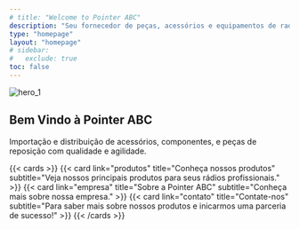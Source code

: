 ```yaml
---
# title: "Welcome to Pointer ABC"
description: "Seu fornecedor de peças, acessórios e equipamentos de radiocomunicação profissional"
type: "homepage"
layout: "homepage"
# sidebar:
#   exclude: true
toc: false
---
```


![hero_1](/images/light_hero_3_alt.webp)

## Bem Vindo à Pointer ABC

Importação e distribuição de acessórios, componentes, e peças de reposição com qualidade e agilidade.

{{< cards >}}
  {{< card link="produtos" title="Conheça nossos produtos" subtitle="Veja nossos principais produtos para seus rádios profissionais." >}}
  {{< card link="empresa" title="Sobre a Pointer ABC" subtitle="Conheça mais sobre nossa empresa." >}}
  {{< card link="contato" title="Contate-nos" subtitle="Para saber mais sobre nossos produtos e inicarmos uma parceria de sucesso!" >}}
{{< /cards >}}
